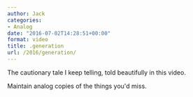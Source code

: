 ```yaml
---
author: Jack
categories:
- Analog
date: "2016-07-02T14:28:51+00:00"
format: video
title: .generation
url: /2016/generation/
---
```


<div class="embed-vimeo" style="text-align: center;">
</div>

The cautionary tale I keep telling, told beautifully in this video.

Maintain analog copies of the things you'd miss.